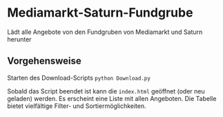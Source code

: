 # Mediamarkt-Saturn-Fundgrube

Lädt alle Angebote von den Fundgruben von Mediamarkt und Saturn herunter

## Vorgehensweise

Starten des Download-Scripts `python Download.py`

Sobald das Script beendet ist kann die `index.html` geöffnet (oder neu geladen) werden. Es erscheint eine Liste mit allen Angeboten.
Die Tabelle bietet vielfältige Filter- und Sortiermöglichkeiten.

